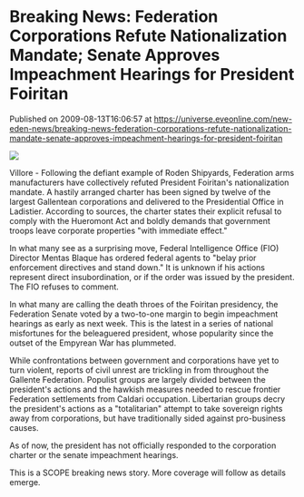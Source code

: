 # Breaking News: Federation Corporations Refute Nationalization Mandate; Senate Approves Impeachment Hearings for President Foiritan
Published on 2009-08-13T16:06:57 at https://universe.eveonline.com/new-eden-news/breaking-news-federation-corporations-refute-nationalization-mandate-senate-approves-impeachment-hearings-for-president-foiritan

![](http://www.eve-mercury.net/images/mercurybanner.png)  
  
Villore - Following the defiant example of Roden Shipyards, Federation arms manufacturers have collectively refuted President Foiritan's nationalization mandate. A hastily arranged charter has been signed by twelve of the largest Gallentean corporations and delivered to the Presidential Office in Ladistier. According to sources, the charter states their explicit refusal to comply with the Hueromont Act and boldly demands that government troops leave corporate properties "with immediate effect."

In what many see as a surprising move, Federal Intelligence Office (FIO) Director Mentas Blaque has ordered federal agents to "belay prior enforcement directives and stand down." It is unknown if his actions represent direct insubordination, or if the order was issued by the president. The FIO refuses to comment.

In what many are calling the death throes of the Foiritan presidency, the Federation Senate voted by a two-to-one margin to begin impeachment hearings as early as next week. This is the latest in a series of national misfortunes for the beleaguered president, whose popularity since the outset of the Empyrean War has plummeted.

While confrontations between government and corporations have yet to turn violent, reports of civil unrest are trickling in from throughout the Gallente Federation. Populist groups are largely divided between the president's actions and the hawkish measures needed to rescue frontier Federation settlements from Caldari occupation. Libertarian groups decry the president's actions as a "totalitarian" attempt to take sovereign rights away from corporations, but have traditionally sided against pro-business causes.

As of now, the president has not officially responded to the corporation charter or the senate impeachment hearings.

This is a SCOPE breaking news story. More coverage will follow as details emerge.
